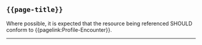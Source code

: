 ## <code>{{page-title}}</code>
	
Where possible, it is expected that the resource being referenced SHOULD conform to {{pagelink:Profile-Encounter}}.

---